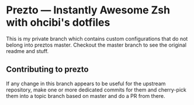 Prezto — Instantly Awesome Zsh with ohcibi's dotfiles
==============================

This is my private branch which contains custom configurations that do not belong into preztos
master. Checkout the master branch to see the original readme and stuff.

## Contributing to prezto

If any change in this branch appears to be useful for the upstream repository, make one or more
dedicated commits for them and cherry-pick them into a topic branch based on master and do a PR from
there.
